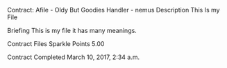 
Contract: Afile - Oldy But Goodies
Handler - nemus
Description
This Is my File

Briefing
This is my file it has many meanings.

Contract Files
Sparkle Points 5.00 

Contract Completed March 10, 2017, 2:34 a.m.

